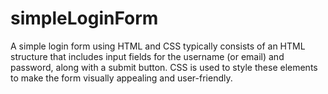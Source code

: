 # simpleLoginForm
A simple login form using HTML and CSS typically consists of an HTML structure that includes input fields for the username (or email) and password, along with a submit button. CSS is used to style these elements to make the form visually appealing and user-friendly.
